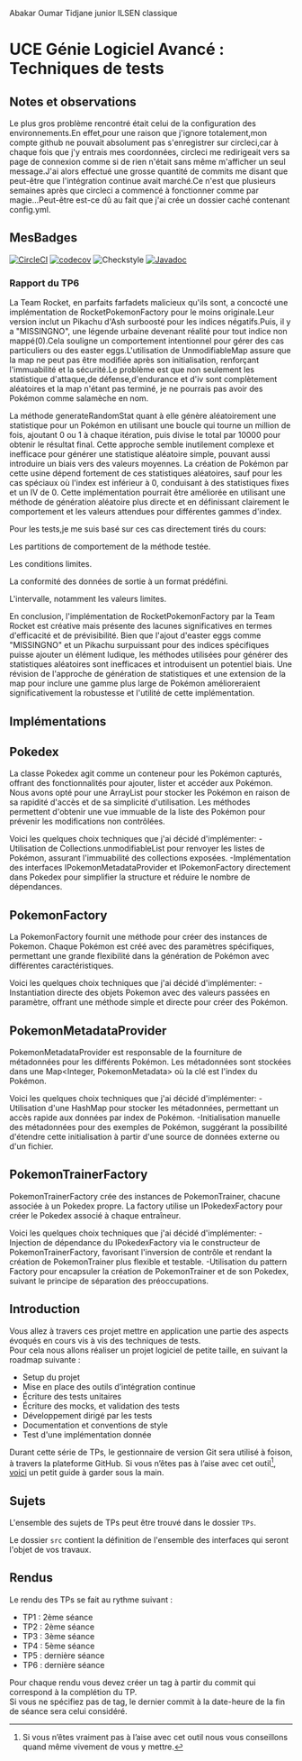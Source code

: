 Abakar Oumar Tidjane junior
ILSEN classique
# UCE Génie Logiciel Avancé : Techniques de tests

## Notes et observations
Le plus gros problème rencontré était celui de la configuration des environnements.En effet,pour une raison que j'ignore totalement,mon compte github ne pouvait absolument pas s'enregistrer sur circleci,car à chaque fois que j'y entrais mes coordonnées, circleci me redirigeait vers sa page de connexion comme si de rien n'était sans même m'afficher un seul message.J'ai alors effectué une grosse quantité de commits me disant que peut-être que l'intégration continue avait marché.Ce n'est que plusieurs semaines après que circleci a commencé à fonctionner comme par magie...Peut-être est-ce dû au fait que j'ai crée un dossier caché contenant config.yml.

## MesBadges

[![CircleCI](https://dl.circleci.com/status-badge/img/gh/juniorabakar/ceri-m1-techniques-de-test/tree/master.svg?style=svg)](https://dl.circleci.com/status-badge/redirect/gh/juniorabakar/ceri-m1-techniques-de-test/tree/master)
[![codecov](https://codecov.io/gh/juniorabakar/ceri-m1-techniques-de-test/branch/master/graph/badge.svg?token=UT2KBPTUOI)](https://codecov.io/gh/juniorabakar/ceri-m1-techniques-de-test)
![Checkstyle](https://img.shields.io/badge/dynamic/json?label=checkstyle&query=$.errors&suffix=_errors&url=https://raw.githubusercontent.com/juniorabakar/ceri-m1-techniques-de-test/master/checkstyle_resultats.json&color=success)
[![Javadoc](https://img.shields.io/badge/Javadoc-available-brightgreen.svg)](http://target/apidocs/fr/univavignon/pokedex/api/package-summary.html)


### Rapport du TP6
La Team Rocket, en parfaits farfadets malicieux qu'ils sont, a concocté une implémentation de RocketPokemonFactory pour le moins originale.Leur version inclut un Pikachu d'Ash surboosté pour les indices négatifs.Puis, il y a "MISSINGNO", une légende urbaine devenant réalité pour tout indice non mappé(0).Cela souligne un comportement intentionnel pour gérer des cas particuliers ou des easter eggs.L'utilisation de UnmodifiableMap assure que la map ne peut pas être modifiée après son initialisation, renforçant l'immuabilité et la sécurité.Le problème est que non seulement les statistique d'attaque,de défense,d'endurance et d'iv sont complètement aléatoires et la map n'étant pas terminé, je ne pourrais pas avoir des Pokémon comme salamèche en nom.

La méthode generateRandomStat quant à elle génère aléatoirement une statistique pour un Pokémon en utilisant une boucle qui tourne un million de fois, ajoutant 0 ou 1 à chaque itération, puis divise le total par 10000 pour obtenir le résultat final. Cette approche semble inutilement complexe et inefficace pour générer une statistique aléatoire simple, pouvant aussi introduire un biais vers des valeurs moyennes. La création de Pokémon par cette usine dépend fortement de ces statistiques aléatoires, sauf pour les cas spéciaux où l'index est inférieur à 0, conduisant à des statistiques fixes et un IV de 0. Cette implémentation pourrait être améliorée en utilisant une méthode de génération aléatoire plus directe et en définissant clairement le comportement et les valeurs attendues pour différentes gammes d'index.

Pour les tests,je me suis basé sur ces cas directement tirés du cours:

Les partitions de comportement de la méthode testée.

Les conditions limites.

La conformité des données de sortie à un format prédéfini.

L'intervalle, notamment les valeurs limites.

En conclusion, l'implémentation de RocketPokemonFactory par la Team Rocket est créative mais présente des lacunes significatives en termes d'efficacité et de prévisibilité. Bien que l'ajout d'easter eggs comme "MISSINGNO" et un Pikachu surpuissant pour des indices spécifiques puisse ajouter un élément ludique, les méthodes utilisées pour générer des statistiques aléatoires sont inefficaces et introduisent un potentiel biais. Une révision de l'approche de génération de statistiques et une extension de la map pour inclure une gamme plus large de Pokémon amélioreraient significativement la robustesse et l'utilité de cette implémentation.



## Implémentations
## Pokedex
La classe Pokedex agit comme un conteneur pour les Pokémon capturés, offrant des fonctionnalités pour ajouter, lister et accéder aux Pokémon. Nous avons opté pour une ArrayList<Pokemon> pour stocker les Pokémon en raison de sa rapidité d'accès et de sa simplicité d'utilisation. Les méthodes permettent d'obtenir une vue immuable de la liste des Pokémon pour prévenir les modifications non contrôlées.

Voici les quelques choix techniques que j'ai décidé d'implémenter:
-Utilisation de Collections.unmodifiableList pour renvoyer les listes de Pokémon, assurant l'immuabilité des collections exposées.
-Implémentation des interfaces IPokemonMetadataProvider et IPokemonFactory directement dans Pokedex pour simplifier la structure et réduire le nombre de dépendances.

## PokemonFactory
La PokemonFactory fournit une méthode pour créer des instances de Pokemon. Chaque Pokémon est créé avec des paramètres spécifiques, permettant une grande flexibilité dans la génération de Pokémon avec différentes caractéristiques.

Voici les quelques choix techniques que j'ai décidé d'implémenter:
-Instantiation directe des objets Pokemon avec des valeurs passées en paramètre, offrant une méthode simple et directe pour créer des Pokémon.

## PokemonMetadataProvider
PokemonMetadataProvider est responsable de la fourniture de métadonnées pour les différents Pokémon. Les métadonnées sont stockées dans une Map<Integer, PokemonMetadata> où la clé est l'index du Pokémon.

Voici les quelques choix techniques que j'ai décidé d'implémenter:
-Utilisation d'une HashMap pour stocker les métadonnées, permettant un accès rapide aux données par index de Pokémon.
-Initialisation manuelle des métadonnées pour des exemples de Pokémon, suggérant la possibilité d'étendre cette initialisation à partir d'une source de données externe ou d'un fichier.

## PokemonTrainerFactory
PokemonTrainerFactory crée des instances de PokemonTrainer, chacune associée à un Pokedex propre. La factory utilise un IPokedexFactory pour créer le Pokedex associé à chaque entraîneur.

Voici les quelques choix techniques que j'ai décidé d'implémenter:
-Injection de dépendance du IPokedexFactory via le constructeur de PokemonTrainerFactory, favorisant l'inversion de contrôle et rendant la création de PokemonTrainer plus flexible et testable.
-Utilisation du pattern Factory pour encapsuler la création de PokemonTrainer et de son Pokedex, suivant le principe de séparation des préoccupations.

## Introduction


Vous allez à travers ces projet mettre en application une partie des aspects évoqués en cours vis à vis des techniques de tests.  
Pour cela nous allons réaliser un projet logiciel de petite taille, en suivant la roadmap suivante : 
- Setup du projet
- Mise en place des outils d’intégration continue
- Écriture des tests unitaires
- Écriture des mocks, et validation des tests
- Développement dirigé par les tests
- Documentation et conventions de style
- Test d'une implémentation donnée

Durant cette série de TPs, le gestionnaire de version Git sera utilisé à foison, à travers la plateforme GitHub. Si vous n’êtes pas à l’aise avec cet outil[^1], [voici](http://rogerdudler.github.io/git-guide/) un petit guide à garder sous la main.

## Sujets

L'ensemble des sujets de TPs peut être trouvé dans le dossier `TPs`.

Le dossier `src` contient la définition de l'ensemble des interfaces qui seront l'objet de vos travaux.

## Rendus

Le rendu des TPs se fait au rythme suivant :

- TP1 : 2ème séance
- TP2 : 2ème séance
- TP3 : 3ème séance
- TP4 : 5ème séance
- TP5 : dernière séance
- TP6 : dernière séance

Pour chaque rendu vous devez créer un tag à partir du commit qui correspond à la complétion du TP.  
Si vous ne spécifiez pas de tag, le dernier commit à la date-heure de la fin de séance sera celui considéré.

[^1]: Si vous n’êtes vraiment pas à l’aise avec cet outil nous vous conseillons quand même vivement de vous y mettre.
